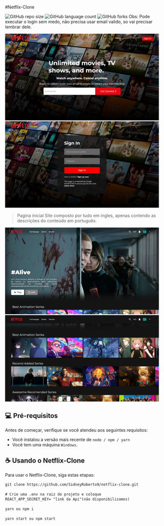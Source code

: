 #Netflix-Clone

<!---Esses são exemplos. Veja https://shields.io para outras pessoas ou para personalizar este conjunto de escudos. Você pode querer incluir dependências, status do projeto e informações de licença aqui--->

![GitHub repo size](https://img.shields.io/github/repo-size/SidneyRoberto9/netflix-clone?style=for-the-badge)
![GitHub language count](https://img.shields.io/github/languages/count/SidneyRoberto9/netflix-clone?style=for-the-badge)
![GitHub forks](https://img.shields.io/github/forks/SidneyRoberto9/netflix-clone?style=for-the-badge)
Obs: Pode executar o login sem medo, não precisa usar email valido, so vai precisar lembrar dele.

<img src=".github/images/dataset  (4).png" alt="exemplo imagem">
<img src=".github/images/dataset  (3).png" alt="exemplo imagem">

> Pagina inicial Site composto por tudo em ingles, apenas contendo as descrições do conteúdo em português.

<img src=".github/images/dataset  (2).png" alt="exemplo imagem">
<img src=".github/images/dataset  (1).png" alt="exemplo imagem">

## 💻 Pré-requisitos

Antes de começar, verifique se você atendeu aos seguintes requisitos:

<!---Estes são apenas requisitos de exemplo. Adicionar, duplicar ou remover conforme necessário--->

- Você instalou a versão mais recente de `node / npm / yarn`
- Você tem uma máquina `Windows`.

## ☕ Usando o Netflix-Clone

Para usar o Netflix-Clone, siga estas etapas:

```
git clone https://github.com/SidneyRoberto9/netflix-clone.git

# Crie uma .env na raiz do projeto e coloque
REACT_APP_SECRET_KEY= "link da Api"(não disponibilizamos)

yarn ou npm i

yarn start ou npm start
```
